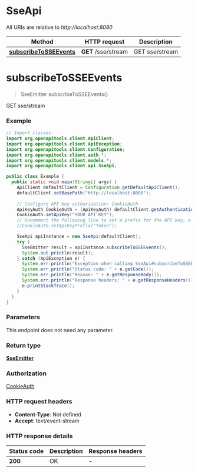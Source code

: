 # SseApi

All URIs are relative to *http://localhost:8080*

| Method | HTTP request | Description |
|------------- | ------------- | -------------|
| [**subscribeToSSEEvents**](SseApi.md#subscribeToSSEEvents) | **GET** /sse/stream | GET sse/stream |


<a id="subscribeToSSEEvents"></a>
# **subscribeToSSEEvents**
> SseEmitter subscribeToSSEEvents()

GET sse/stream

### Example
```java
// Import classes:
import org.openapitools.client.ApiClient;
import org.openapitools.client.ApiException;
import org.openapitools.client.Configuration;
import org.openapitools.client.auth.*;
import org.openapitools.client.models.*;
import org.openapitools.client.api.SseApi;

public class Example {
  public static void main(String[] args) {
    ApiClient defaultClient = Configuration.getDefaultApiClient();
    defaultClient.setBasePath("http://localhost:8080");
    
    // Configure API key authorization: CookieAuth
    ApiKeyAuth CookieAuth = (ApiKeyAuth) defaultClient.getAuthentication("CookieAuth");
    CookieAuth.setApiKey("YOUR API KEY");
    // Uncomment the following line to set a prefix for the API key, e.g. "Token" (defaults to null)
    //CookieAuth.setApiKeyPrefix("Token");

    SseApi apiInstance = new SseApi(defaultClient);
    try {
      SseEmitter result = apiInstance.subscribeToSSEEvents();
      System.out.println(result);
    } catch (ApiException e) {
      System.err.println("Exception when calling SseApi#subscribeToSSEEvents");
      System.err.println("Status code: " + e.getCode());
      System.err.println("Reason: " + e.getResponseBody());
      System.err.println("Response headers: " + e.getResponseHeaders());
      e.printStackTrace();
    }
  }
}
```

### Parameters
This endpoint does not need any parameter.

### Return type

[**SseEmitter**](SseEmitter.md)

### Authorization

[CookieAuth](../README.md#CookieAuth)

### HTTP request headers

 - **Content-Type**: Not defined
 - **Accept**: text/event-stream

### HTTP response details
| Status code | Description | Response headers |
|-------------|-------------|------------------|
| **200** | OK |  -  |

